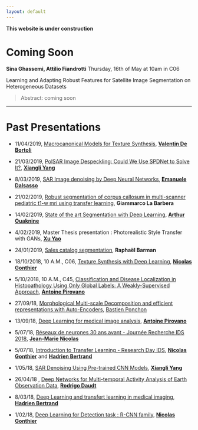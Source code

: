 ```yaml
---
layout: default
---
```


**This website is under construction**


# Coming Soon

**Sina Ghassemi, Attilio Fiandrotti**
Thursday, 16th of May at 10am in C06

Learning and Adapting Robust Features for
Satellite Image Segmentation on Heterogeneous Datasets

> Abstract: coming soon


* * *


# Past Presentations

- 11/04/2019, [Macrocanonical Models for Texture Synthesis](https://partage.mines-telecom.fr/index.php/s/oWL05qwhbX1NAdC), [**Valentin De Bortoli**](https://vdeborto.github.io/)

- 21/03/2019, [PolSAR Image Despeckling: Could We Use SPDNet to Solve It?](https://partage.mines-telecom.fr/index.php/s/8B7bZzO32t8qlvL), [**Xiangli Yang**](https://www.researchgate.net/profile/Xiangli_Yang)

- 8/03/2019, [SAR Image denoising by Deep Neural Networks](https://partage.mines-telecom.fr/index.php/s/JwKnopngwf4Ttzl), [**Emanuele Dalsasso**](https://www.linkedin.com/in/emanuele-dalsasso-2b1b19152/)

- 21/02/2019, [Robust segmentation of corpus callosum in multi-scanner pediatric t1-w mri using transfer learning](https://partage.mines-telecom.fr/index.php/s/iuOw8qJShWWbSGO), **Giammarco La Barbera**

- 14/02/2019, [State of the art Segmentation with Deep Learning](https://partage.mines-telecom.fr/index.php/s/9GFbWHgviuwtJxk), [**Arthur Ouaknine**](https://www.linkedin.com/in/arthur-ouaknine/)

- 4/02/2019, Master Thesis presentation : Photorealistic Style Transfer with GANs, [**Xu Yao**](https://www.linkedin.com/in/yao-xu-225465106/?originalSubdomain=fr)

- 24/01/2019, [Sales catalog segmentation](https://partage.mines-telecom.fr/index.php/s/9TFDnR3P4t3KGSl), **Raphaël Barman**

- 18/10/2018, 10 A.M., C06, [Texture Synthesis with Deep Learning](https://partage.mines-telecom.fr/index.php/s/xqhwLaTdB8NaNLf), [**Nicolas Gonthier**](https://perso.telecom-paristech.fr/gonthier/)

- 5/10/2018, 10 A.M., C45, [Classification and Disease Localization in Histopathology Using Only Global Labels: A Weakly-Supervised Approach](https://partage.mines-telecom.fr/index.php/s/Zk6iHUpszopKQTS), [**Antoine Pirovano**](https://www.linkedin.com/in/antoine-pirovano-6271b110a/?originalSubdomain=fr)

- 27/09/18, [Morphological Multi-scale Decomposition and efficient representations with Auto-Encoders](https://partage.mines-telecom.fr/index.php/s/hFddW5fy07FlxmV), [Bastien Ponchon](https://www.linkedin.com/in/bastien-ponchon-10387612b/?originalSubdomain=fr)

- 13/09/18, [Deep Learning for medical image analysis](https://partage.mines-telecom.fr/index.php/s/3NYlpinLGpoZgRS), [**Antoine Pirovano**](https://www.linkedin.com/in/antoine-pirovano-6271b110a/?originalSubdomain=fr)

- 5/07/18, [Réseaux de neurones 30 ans avant - Journée Recherche IDS 2018](https://partage.mines-telecom.fr/index.php/s/0MAvHx3o84vHMOc), [**Jean-Marie Nicolas**](https://perso.telecom-paristech.fr/nicolas/)

- 5/07/18, [Introduction to Transfer Learning - Research Day IDS](https://partage.mines-telecom.fr/index.php/s/7P2yjVcYkxBShql), [**Nicolas Gonthier**](https://perso.telecom-paristech.fr/gonthier/) and [**Hadrien Bertrand**](http://www.theses.fr/s150855)

- 1/05/18, [SAR Denoising Using Pre-trained CNN Models](https://partage.mines-telecom.fr/index.php/s/ipgewBsGlyLy8C3), [**Xiangli Yang**](https://www.researchgate.net/profile/Xiangli_Yang)

- 26/04/18 , [Deep Networks for Multi-temporal Activity Analysis of Earth Observation Data](https://partage.mines-telecom.fr/index.php/s/2sys1gFmN9GWSTi), [**Rodrigo Daudt**](http://www.theses.fr/s190227)

- 8/03/18, [Deep Learning and transfert learning in medical imaging](https://partage.mines-telecom.fr/index.php/s/JtdlTf6jIfVHELn), [**Hadrien Bertrand**](http://www.theses.fr/s150855)

- 1/02/18, [Deep Learning for Detection task : R-CNN family](https://partage.mines-telecom.fr/index.php/s/B8Va6wTmz1YRQ92), [**Nicolas Gonthier**](https://perso.telecom-paristech.fr/gonthier/)
